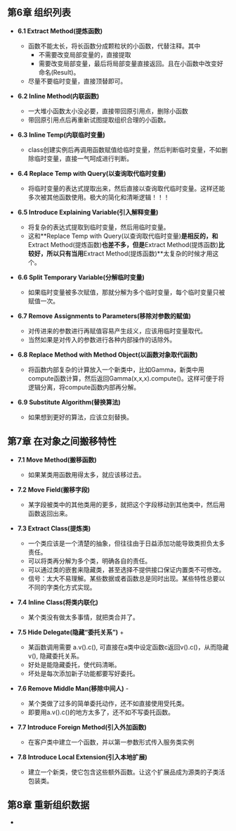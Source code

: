 ## 第6章 组织列表

- **6.1 Extract Method(提炼函数)**
	- 函数不能太长，将长函数分成颗粒状的小函数，代替注释。其中
		- 不需要改变局部变量的，直接提取
		- 需要改变局部变量，最后将局部变量直接返回。且在小函数中改变好命名(Result)。
	- 尽量不要临时变量，直接顶替即可。

- **6.2 Inline Method(内联函数)**
	- 一大堆小函数太小没必要，直接带回原引用点，删除小函数
	- 带回原引用点后再重新试图提取组织合理的小函数。

- **6.3 Inline Temp(内联临时变量)**
	- class创建实例后再调用函数赋值给临时变量，然后判断临时变量，不如删除临时变量，直接一气呵成进行判断。

- **6.4 Replace Temp with Query(以查询取代临时变量)**
	- 将临时变量的表达式提取出来，然后直接以查询取代临时变量。这样还能多次被其他函数使用。极大的简化和清晰逻辑！！！

- **6.5 Introduce Explaining Variable(引入解释变量)**
	- 将复杂的表达式提取到临时变量，然后用临时变量。
	- 这和**Replace Temp with Query(以查询取代临时变量)**是相反的，和**Extract Method(提炼函数)**也差不多，但是**Extract Method(提炼函数)**比较好，所以只有当用**Extract Method(提炼函数)**太复杂的时候才用这个。

- **6.6 Split Temporary Variable(分解临时变量)**
	- 如果临时变量被多次赋值，那就分解为多个临时变量，每个临时变量只被赋值一次。

- **6.7 Remove Assignments to Parameters(移除对参数的赋值)**
	- 对传进来的参数进行再赋值容易产生歧义，应该用临时变量取代。
	- 当然如果是对传入的参数进行各种内部操作的话除外。

- **6.8 Replace Method with Method Object(以函数对象取代函数)**
	- 将函数内部复杂的计算放入一个新类中，比如Gamma，新类中用compute函数计算，然后返回Gamma(x,x,x).compute()。这样可便于将逻辑分离，将compute函数内部再分解。

- **6.9 Substitute Algorithm(替换算法)**
	- 如果想到更好的算法，应该立刻替换。


## 第7章 在对象之间搬移特性

- **7.1 Move Method(搬移函数)**
	- 如果某类用函数用得太多，就应该移过去。

- **7.2 Move Field(搬移字段)**
	- 某字段被类中的其他类用的更多，就把这个字段移动到其他类中，然后用函数返回出来。

- **7.3 Extract Class(提炼类)**
	- 一个类应该是一个清楚的抽象，但往往由于日益添加功能导致类担负太多责任。
	- 可以将类再分解为多个类，明确各自的责任。
	- 可以通过类的嵌套来隐藏类，甚至选择不提供接口保证内置类不可修改。
	- 信号：太大不易理解。某些数据或者函数总是同时出现。某些特性总要以不同的字类化方式实现。



- **7.4 Inline Class(将类内联化)**
	- 某个类没有做太多事情，就把类合并了。


- **7.5 Hide Delegate(隐藏“委托关系”)** +
	- 某函数调用需要 a.v().c(), 可直接在a类中设定函数c返回v().c()，从而隐藏v(), 隐藏委托关系。
	- 好处是能隐藏委托，使代码清晰。
	- 坏处是每次添加新子功能都要写好委托。

- **7.6 Remove Middle Man(移除中间人)** - 
	- 某个类做了过多的简单委托动作，还不如直接使用受托类。
	- 即要用a.v().c()的地方太多了，还不如不写委托函数。


- **7.7 Introduce Foreign Method(引入外加函数)**
	- 在客户类中建立一个函数，并以第一参数形式传入服务类实例

- **7.8 Introduce Local Extension(引入本地扩展)**
	- 建立一个新类，使它包含这些额外函数。让这个扩展品成为源类的子类活包装类。

## 第8章 重新组织数据

- 